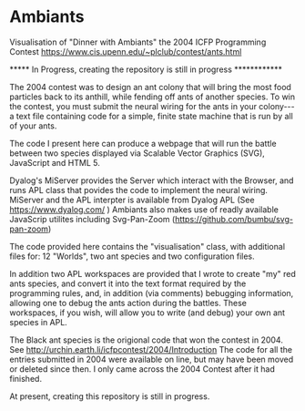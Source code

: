 # Ambiants
Visualisation of "Dinner with Ambiants" the 2004 ICFP Programming Contest
https://www.cis.upenn.edu/~plclub/contest/ants.html

***** In Progress, creating the repository is still in progress ************

The 2004 contest was to design an ant colony that will bring the most food particles back to its anthill, while fending off ants of another species. 
To win the contest, you must submit the neural wiring for the ants in your colony---a text file containing code for a simple, finite state machine 
that is run by all of your ants.

The code I present here can produce a webpage that will run the battle between two species displayed via Scalable Vector Graphics (SVG), JavaScript and HTML 5.

Dyalog's MiServer provides the Server which interact with the Browser, and runs APL class that povides the code to implement the neural wiring. 
MiServer and the APL interpter is available from Dyalog APL (See https://www.dyalog.com/ )
Ambiants also makes use of readly available JavaScrip utilites including Svg-Pan-Zoom (https://github.com/bumbu/svg-pan-zoom)

The code provided here contains the "visualisation" class, with additional files for: 12 "Worlds", two ant species and two configuration files.

In addition two APL workspaces are provided that I wrote to create "my" red ants species, and convert it into the text format required by the programming rules,
and, in addition (via comments) bebugging information, allowing one to debug the ants action during the battles. 
These workspaces, if you wish, will allow you to write (and debug) your own ant species in APL.

The Black ant species is the origional code that won the contest in 2004. See http://urchin.earth.li/icfpcontest/2004/Introduction 
The code for all the entries submitted in 2004 were available on line, but may have been moved or deleted since then.
I only came across the 2004 Contest after it had finished. 

At present, creating this repository is still in progress.
